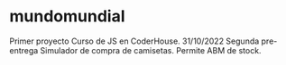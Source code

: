 # mundomundial
Primer proyecto Curso de JS en CoderHouse. 
31/10/2022
Segunda pre-entrega
Simulador de compra de camisetas. Permite ABM de stock.
